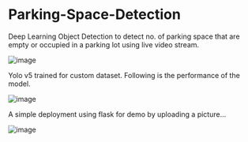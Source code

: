 # Parking-Space-Detection
Deep Learning Object Detection to detect no. of parking space that are empty or occupied in a parking lot using live video stream.

![image](https://user-images.githubusercontent.com/81433469/127689534-bc0cff42-ce8e-49f5-ac04-080dc20a4622.png)

Yolo v5 trained for custom dataset. Following is the performance of the model.

![image](https://user-images.githubusercontent.com/81433469/127689599-b9ec7313-0c77-4567-b360-065609c2c3b8.png)

A simple deployment using flask for demo by uploading a picture...

![image](https://user-images.githubusercontent.com/81433469/127689793-81ec10f2-93fe-4871-9d42-6404bda17e09.png)
